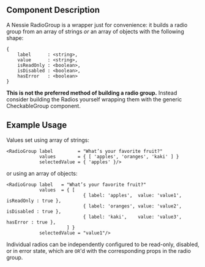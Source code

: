 Component Description
---------------------

A Nessie RadioGroup is a wrapper just for convenience: it builds a radio group from an array of strings _or_ an array of objects with the following shape:

    {
        label      : <string>,
        value      : <string>,
        isReadOnly : <boolean>,
        isDisabled : <boolean>,
        hasError   : <boolean>
    }

**This is not the preferred method of building a radio group.** Instead consider building the Radios yourself wrapping them with the generic CheckableGroup component.

Example Usage
-------------

Values set using array of strings:

    <RadioGroup label         = "What’s your favorite fruit?"
                values        = { [ 'apples', 'oranges', 'kaki' ] }
                selectedValue = { 'apples' }/>

or using an array of objects:

    <RadioGroup label   = "What’s your favorite fruit?"
                values  = { [
                                { label: 'apples',  value: 'value1', isReadOnly : true },
                                { label: 'oranges', value: 'value2', isDisabled : true },
                                { label: 'kaki',    value: 'value3', hasError : true },
                          ] }
                selectedValue = "value1"/>

Individual radios can be independently configured to be read-only, disabled, or
in error state, which are `OR`'d with the corresponding props in the radio group.
